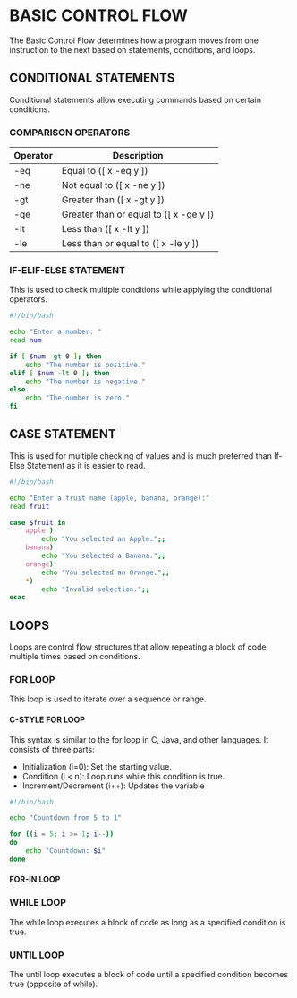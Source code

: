 # BASIC CONTROL FLOW
The Basic Control Flow determines how a program moves from one instruction to the next based on statements, conditions, and loops. 

## CONDITIONAL STATEMENTS
Conditional statements allow executing commands based on certain conditions.

### COMPARISON OPERATORS
| Operator | Description |
| ----------- | ----------- |
| -eq | Equal to ([ x -eq y ]) |
| -ne | Not equal to ([ x -ne y ]) |
| -gt | Greater than ([ x -gt y ]) |
| -ge | Greater than or equal to ([ x -ge y ]) |
| -lt | Less than ([ x -lt y ]) |
| -le | Less than or equal to ([ x -le y ]) |

### IF-ELIF-ELSE STATEMENT
This is used to check multiple conditions while applying the conditional operators.
```bash
#!/bin/bash

echo "Enter a number: "
read num

if [ $num -gt 0 ]; then
    echo "The number is positive."
elif [ $num -lt 0 ]; then
    echo "The number is negative."
else
    echo "The number is zero."
fi
```

## CASE STATEMENT
This is used for multiple checking of values and is much preferred than If-Else Statement as it is easier to read.
```bash
#!/bin/bash

echo "Enter a fruit name (apple, banana, orange):"
read fruit

case $fruit in
    apple )
        echo "You selected an Apple.";;
    banana)
        echo "You selected a Banana.";;
    orange)
        echo "You selected an Orange.";;
    *)
        echo "Invalid selection.";;
esac
```

## LOOPS
Loops are control flow structures that allow repeating a block of code multiple times based on conditions.

### FOR LOOP
This loop is used to iterate over a sequence or range.

#### C-STYLE FOR LOOP
This syntax is similar to the for loop in C, Java, and other languages. It consists of three parts:
- Initialization (i=0): Set the starting value.
- Condition (i < n): Loop runs while this condition is true.
- Increment/Decrement (i++): Updates the variable

```bash
#!/bin/bash

echo "Countdown from 5 to 1"

for ((i = 5; i >= 1; i--))
do
    echo "Countdown: $i"
done
```
#### FOR-IN LOOP

### WHILE LOOP
The while loop executes a block of code as long as a specified condition is true.

### UNTIL LOOP
The until loop executes a block of code until a specified condition becomes true (opposite of while).



